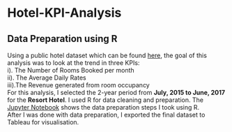 # Hotel-KPI-Analysis
## Data Preparation using R    
Using a public hotel dataset which can be found [here](https://www.kaggle.com/datasets/jessemostipak/hotel-booking-demand), the goal of this analysis was to look at the trend in three KPIs:     
i).      The Number of Rooms Booked per month    
ii). The Average Daily Rates    
iii).The Revenue generated from room occupancy    
For this analysis, I selected the 2-year period from **July, 2015 to June, 2017** for the **Resort Hotel**. I used R for data cleaning and preparation. The [Jupyter Notebook](https://github.com/OgeAno/Hotel-KPI-Analysis/blob/a50675c005f97728de5d8f811cb4850295b8efd8/Hotel_Booking.ipynb) shows the data preparation steps I took using R.     
After I was done with data preparation, I exported the final dataset to Tableau for visualisation.
